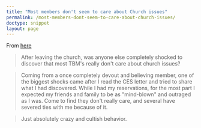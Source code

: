 ```yaml
---
title: "Most members don't seem to care about Church issues"
permalink: /most-members-dont-seem-to-care-about-church-issues/
doctype: snippet
layout: page
---
```


From [here](https://www.reddit.com/r/exmormon/comments/6ipikx/after_leaving_the_church_was_anyone_else/)

> After leaving the church, was anyone else completely shocked to discover that most TBM's really don't care about church issues?

> Coming from a once completely devout and believing member, one of the biggest shocks came after I read the CES letter and tried to share what I had discovered. While I had my reservations, for the most part I expected my friends and family to be as "mind-blown" and outraged as I was. Come to find they don't really care, and several have severed ties with me because of it.

> Just absolutely crazy and cultish behavior.
